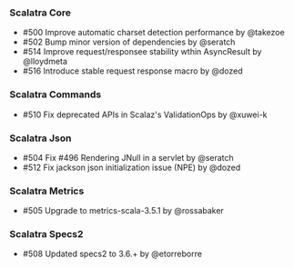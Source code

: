 ### Scalatra Core

* #500 Improve automatic charset detection performance by @takezoe
* #502 Bump minor version of dependencies by @seratch
* #514 Improve request/responsee stability wthin AsyncResult by @lloydmeta
* #516 Introduce stable request response macro by @dozed

### Scalatra Commands

* #510 Fix deprecated APIs in Scalaz's ValidationOps by @xuwei-k 

### Scalatra Json

* #504 Fix #496 Rendering JNull in a servlet by @seratch
* #512 Fix jackson json initialization issue (NPE) by @dozed

### Scalatra Metrics

* #505 Upgrade to metrics-scala-3.5.1 by @rossabaker

### Scalatra Specs2

* #508 Updated specs2 to 3.6.+ by @etorreborre

